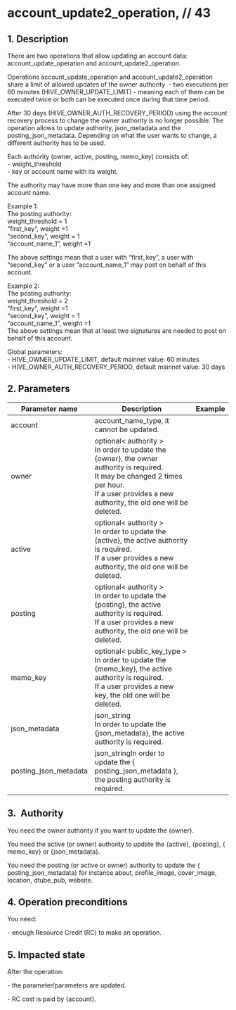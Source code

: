# account\_update2\_operation, // 43

## 1. Description

There are two operations that allow updating an account data: account\_update\_operation and account\_update2\_operation.

Operations account\_update\_operation and account\_update2\_operation share a limit of allowed updates of the owner authority  - two executions per 60 minutes (HIVE\_OWNER\_UPDATE\_LIMIT) - meaning each of them can be executed twice or both can be executed once during that time period.

After 30 days (HIVE\_OWNER\_AUTH\_RECOVERY\_PERIOD) using the account recovery process to change the owner authority is no longer possible. The operation allows to update authority, json\_metadata and the posting\_json\_metadata. Depending on what the user wants to change, a different authority has to be used. 

Each authority (owner, active, posting, memo\_key) consists of:   
\- weight\_threshold   
\- key or account name with its weight.   

The authority may have more than one key and more than one assigned account name.   


Example 1:    
The posting authority:    
weight\_threshold = 1    
“first\_key”, weight =1    
“second\_key”, weight = 1    
“account\_name\_1”, weight =1    

The above settings mean that a user with “first\_key”, a user with “second\_key” or a user “account\_name\_1” may post on behalf of this account.   

Example 2:    
The posting authority:     
weight\_threshold = 2    
“first\_key”, weight =1    
“second\_key”, weight = 1    
“account\_name\_1”, weight =1    
The above settings mean that at least two signatures are needed to post on behalf of this account.

Global parameters:   
\- HIVE\_OWNER\_UPDATE\_LIMIT, default mainnet value: 60 minutes    
\- HIVE\_OWNER\_AUTH\_RECOVERY\_PERIOD, default mainnet value: 30 days

## 2. Parameters

| Parameter name | Description | Example |                                                                                                                              
| -------------- | ------------------------------------------------------------------------------------------------- | ------- |
| account        | account\_name\_type, it cannot be updated.                                                        |         |
| owner          | optional< authority > <br> In order to update the {owner}, the owner authority is required.<br>It may be changed 2 times per hour.<br>If a user provides a new authority, the old one will be deleted. |         |
| active         | optional< authority > <br> In order to update the {active}, the active authority is required.<br>If a user provides a new authority, the old one will be deleted.                                  |         |
| posting        | optional< authority > <br> In order to update the {posting}, the active authority is required.<br>If a user provides a new authority, the old one will be deleted.                              |         |                             
| memo\_key      | optional< public\_key\_type > <br> In order to update the {memo\_key}, the active authority is required.<br>If a user provides a new key, the old one will be deleted.                             |         |
| json\_metadata | json\_string <br> In order to update the {json\_metadata}, the active authority is required.                      |         |
| posting\_json\_metadata | json\_stringIn order to update the { posting\_json\_metadata }, the posting authority is required.       |         |

## 3.  Authority

You need the owner authority if you want to update the {owner}.

You need the active (or owner) authority to update the {active}, {posting}, { memo\_key} or {json\_metadata}.   

You need the posting (or active or owner) authority to update the { posting\_json\_metadata} for instance about, profile\_image, cover\_image, location, dtube\_pub, website.

## 4. Operation preconditions

You need:

\- enough Resource Credit (RC) to make an operation.

## 5. Impacted state

After the operation:   

\- the parameter/parameters are updated.    

\- RC cost is paid by {account}.